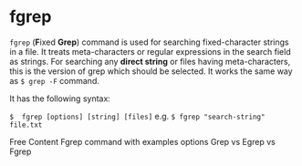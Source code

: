 # fgrep

`fgrep` (**F**ixed **Grep**) command is used for searching fixed-character strings in a file.
It treats meta-characters or regular expressions in the search field as strings. For searching any **direct string** or files having meta-characters, this is the version of grep which should be selected. It works the same way as `$ grep -F` command.

It has the following syntax:

`$  fgrep [options] [string] [files]` e.g. `$ fgrep "search-string" file.txt`

<ResourceGroupTitle>Free Content</ResourceGroupTitle>
<BadgeLink colorScheme='yellow' badgeText='Read' href='https://www.geeksforgeeks.org/fgrep-command-in-linux-with-examples/'>Fgrep command with examples</BadgeLink>
<BadgeLink colorScheme='yellow' badgeText='Read' href='https://www.thegeekdiary.com/fgrep-command-examples-in-linux/'>options</BadgeLink>
<BadgeLink colorScheme='yellow' badgeText='Read' href='https://www.tecmint.com/difference-between-grep-egrep-and-fgrep-in-linux/'>Grep vs Egrep vs Fgrep</BadgeLink>